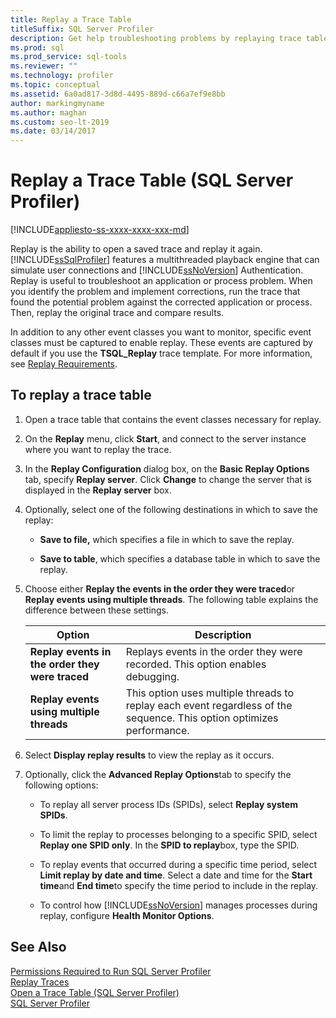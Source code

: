 ```yaml
---
title: Replay a Trace Table
titleSuffix: SQL Server Profiler
description: Get help troubleshooting problems by replaying trace tables in SQL Server Profiler. Learn about replay capabilities and options.
ms.prod: sql
ms.prod_service: sql-tools
ms.reviewer: ""
ms.technology: profiler
ms.topic: conceptual
ms.assetid: 6a0ad817-3d8d-4495-889d-c66a7ef9e8bb
author: markingmyname
ms.author: maghan
ms.custom: seo-lt-2019
ms.date: 03/14/2017
---
```


# Replay a Trace Table (SQL Server Profiler)

[!INCLUDE[appliesto-ss-xxxx-xxxx-xxx-md](../../includes/appliesto-ss-xxxx-xxxx-xxx-md.md)]

Replay is the ability to open a saved trace and replay it again. [!INCLUDE[ssSqlProfiler](../../includes/sssqlprofiler-md.md)] features a multithreaded playback engine that can simulate user connections and [!INCLUDE[ssNoVersion](../../includes/ssnoversion-md.md)] Authentication. Replay is useful to troubleshoot an application or process problem. When you identify the problem and implement corrections, run the trace that found the potential problem against the corrected application or process. Then, replay the original trace and compare results.  
  
 In addition to any other event classes you want to monitor, specific event classes must be captured to enable replay. These events are captured by default if you use the **TSQL_Replay** trace template. For more information, see [Replay Requirements](../../tools/sql-server-profiler/replay-requirements.md).  
  
## To replay a trace table
  
1.  Open a trace table that contains the event classes necessary for replay.  
  
2.  On the **Replay** menu, click **Start**, and connect to the server instance where you want to replay the trace.  
  
3.  In the **Replay Configuration** dialog box, on the **Basic Replay Options** tab, specify **Replay server**. Click **Change** to change the server that is displayed in the **Replay server** box.  
  
4.  Optionally, select one of the following destinations in which to save the replay:  
  
    -   **Save to file,** which specifies a file in which to save the replay.  
  
    -   **Save to table**, which specifies a database table in which to save the replay.  
  
5.  Choose either **Replay the events in the order they were traced**or **Replay events using multiple threads**. The following table explains the difference between these settings.  
  
    |Option|Description|  
    |------------|-----------------|  
    |**Replay events in the order they were traced**|Replays events in the order they were recorded. This option enables debugging.|  
    |**Replay events using multiple threads**|This option uses multiple threads to replay each event regardless of the sequence. This option optimizes performance.|  
  
6.  Select **Display replay results** to view the replay as it occurs.  
  
7.  Optionally, click the **Advanced Replay Options**tab to specify the following options:  
  
    -   To replay all server process IDs (SPIDs), select **Replay system SPIDs**.  
  
    -   To limit the replay to processes belonging to a specific SPID, select **Replay one SPID only**. In the **SPID to replay**box, type the SPID.  
  
    -   To replay events that occurred during a specific time period, select **Limit replay by date and time**. Select a date and time for the **Start time**and **End time**to specify the time period to include in the replay.  
  
    -   To control how [!INCLUDE[ssNoVersion](../../includes/ssnoversion-md.md)] manages processes during replay, configure **Health Monitor Options**.  
  
## See Also  
 [Permissions Required to Run SQL Server Profiler](../../tools/sql-server-profiler/permissions-required-to-run-sql-server-profiler.md)   
 [Replay Traces](../../tools/sql-server-profiler/replay-traces.md)   
 [Open a Trace Table &#40;SQL Server Profiler&#41;](../../tools/sql-server-profiler/open-a-trace-table-sql-server-profiler.md)   
 [SQL Server Profiler](../../tools/sql-server-profiler/sql-server-profiler.md)  
  
  
